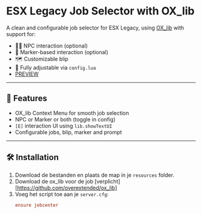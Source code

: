 # ESX Legacy Job Selector with OX_lib

A clean and configurable job selector for ESX Legacy, using [OX_lib](https://github.com/overextended/ox_lib) with support for:
- 🧍‍♂️ NPC interaction (optional)
- 📍 Marker-based interaction (optional)
- 🗺️ Customizable blip
- 🧾 Fully adjustable via `config.lua`
- [PREVIEW](https://www.youtube.com/watch?v=HlS7fpvyo9w)

---

## 🚀 Features
- OX_lib Context Menu for smooth job selection
- NPC or Marker or both (toggle in config)
- `[E]` interaction UI using `lib.showTextUI`
- Configurable jobs, blip, marker and prompt

---

## 🛠️ Installation

1. Download de bestanden en plaats de map in je `resources` folder.
2. Download de ox_lib voor de job [verplicht] [https://github.com/overextended/ox_lib]
3. Voeg het script toe aan je `server.cfg`:
   ```cfg
   ensure jobcenter
